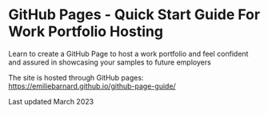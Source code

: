 # GitHub Pages - Quick Start Guide For Work Portfolio Hosting
Learn to create a GitHub Page to host a work portfolio and feel confident and assured in showcasing your samples to future employers

The site is hosted through GitHub pages: https://emiliebarnard.github.io/github-page-guide/

Last updated March 2023